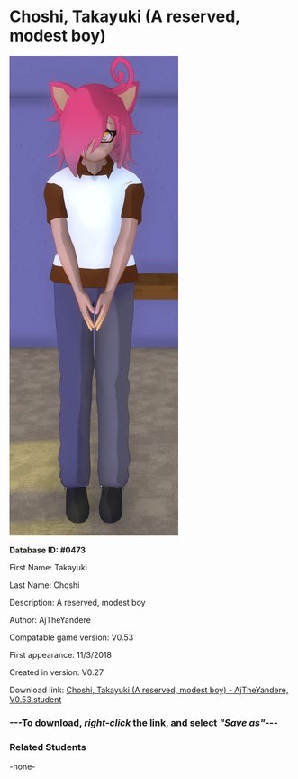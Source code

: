 # Choshi, Takayuki (A reserved, modest boy)

<img src="../../Files/Images/Choshi, Takayuki (A reserved, modest boy).png" title="Choshi, Takayuki (A reserved, modest boy) - AjTheYandere, V0.53">

**Database ID: #0473**

First Name: Takayuki

Last Name: Choshi

Description: A reserved, modest boy

Author: AjTheYandere

Compatable game version: V0.53

First appearance: 11/3/2018

Created in version: V0.27

Download link: <a href="https://raw.githubusercontent.com/Arbiter1223/Daigaku-Gurashi-Custom-Students/master/Files/Student%20Files/Choshi%2C%20Takayuki%20(A%20reserved%2C%20modest%20boy)%20-%20AjTheYandere%2C%20V0.53.student">Choshi, Takayuki (A reserved, modest boy) - AjTheYandere, V0.53.student</a>

### ---**To download, _right-click_ the link, and select _"Save as"_**---

### Related Students

-none-

